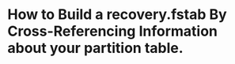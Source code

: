 How to Build a recovery.fstab By Cross-Referencing Information about your partition table.
==========================================================================================

